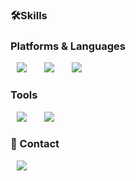<h3>🛠Skills</h3>
<h3>Platforms & Languages</h3>
<div>
<img src="https://img.shields.io/badge/HTML5-E34F26?style=flat-square&logo=HTML5&logoColor=white" style="height : auto; margin-left : 10px; margin-right : 10px;"/></a>&nbsp;
<img src="https://img.shields.io/badge/CSS3-1572B6?style=flat-square&logo=CSS3&logoColor=white" style="height : auto; margin-left : 10px; margin-right : 10px;"/></a>&nbsp;
<img src="https://img.shields.io/badge/JavaScript-F7DF1E?style=flat-square&logo=JavaScript&logoColor=white" style="height : auto; margin-left : 10px; margin-right : 10px;"/></a>&nbsp;
</div>

<h3>Tools</h3>

<img src="https://img.shields.io/badge/Git-F05032?style=flat-square&logo=Git&logoColor=white" style="height : auto; margin-left : 10px; margin-right : 10px;"/></a>&nbsp;
<img src="https://img.shields.io/badge/Jupyter-F37626?style=flat-square&logo=Jupyter&logoColor=white" style="height : auto; margin-left : 10px; margin-right : 10px;"/></a>&nbsp;

</div>

<h3>👀 Contact</h3>
<a href="https://heodayeong@gmail.com">
    <img src="http://img.shields.io/badge/Gmail-03C75A?style=flat&logo=Gmail&logoColor=white&link=https://heodayeong@gmail.com"
        style="height : auto; margin-left : 10px; margin-right : 10px;"/>
</a>